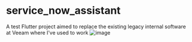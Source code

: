 # service_now_assistant
A test Flutter project aimed to replace the existing legacy internal software at Veeam where I've used to work
![image](https://user-images.githubusercontent.com/54116985/217488371-592465ed-c700-4c87-b8b8-cb0c53c37864.png)

